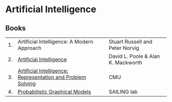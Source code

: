 # Artificial Intelligence

## Books
|			|			| | 
|---|---|---|
|1.| Artificial Intelligence: A Modern Approach | Stuart Russell and Peter Norvig | 
|2.| [Artificial Intelligence](https://artint.info/3e/html/ArtInt3e.html)| David L. Poole & Alan K. Mackworth | 
| 3.| [Artificial Intelligence: Representation and Problem Solving](https://www.cs.cmu.edu/~15281/) | CMU | 
|4.| [Probabilistic Graphical Models](https://sailinglab.github.io/pgm-spring-2019/lectures/) | SAILING lab | 
